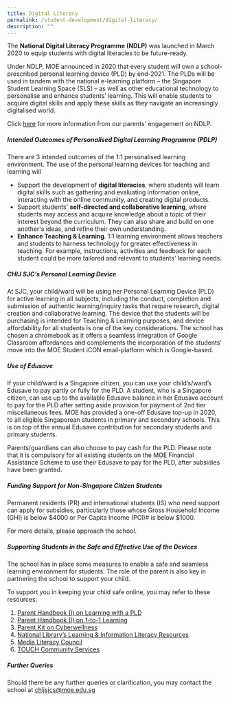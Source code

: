 ```yaml
---
title: Digital Literacy
permalink: /student-development/digital-literacy/
description: ""
---
```

The **National Digital Literacy Programme (NDLP)** was launched in March 2020 to equip students with digital literacies to be future-ready. 

Under NDLP, MOE announced in 2020 that every student will own a school-prescribed personal learning device (PLD) by end-2021. The PLDs will be used in tandem with the national e-learning platform – the Singapore Student Learning Space (SLS) – as well as other educational technology to personalise and enhance students’ learning. This will enable students to acquire digital skills and apply these skills as they navigate an increasingly digitalised world.  

Click [here](https://sites.google.com/moe.edu.sg/chijsjcpdlp/home) for more information from our parents' engagement on NDLP.

##### **Intended Outcomes of Personalised Digital Learning Programme (PDLP)**

There are 3 intended outcomes of the 1:1 personalised learning environment. The use of the personal learning devices for teaching and learning will

* Support the development of **digital literacies**, where students will learn digital skills such as gathering and evaluating information online, interacting with the online community, and creating digital products.
* Support students' **self-directed and collaborative learning**, where students may access and acquire knowledge about a topic of their interest beyond the curriculum. They can also share and build on one another's ideas, and refine their own understanding.
* **Enhance Teaching & Learning**. 1:1 learning environment allows teachers and students to harness technology for greater effectiveness in teaching. For example, instructions, activities and feedback for each student could be more tailored and relevant to students' learning needs.

##### **CHIJ SJC’s Personal Learning Device**
At SJC, your child/ward will be using her Personal Learning Device (PLD) for active learning in all subjects, including the conduct, completion and submission of authentic learning/inquiry tasks that require research, digital creation and collaborative learning. The device that the students will be purchasing is intended for Teaching & Learning purposes, and device affordability for all students is one of the key considerations. The school has chosen a chromebook as it offers a seamless integration of Google Classroom affordances and complements the incorporation of the students’ move into the MOE Student iCON email-platform which is Google-based. 

##### **Use of Edusave**

If your child/ward is a Singapore citizen, you can use your child’s/ward’s Edusave to pay partly or fully for the PLD. A student, who is a Singapore citizen, can use up to the available Edusave balance in her Edusave account to pay for the PLD after setting aside provision for payment of 2nd tier miscellaneous fees. MOE has provided a one-off Edusave top-up in 2020, to all eligible Singaporean students in primary and secondary schools. This is on top of the annual Edusave contribution for secondary students and primary students.

Parents/guardians can also choose to pay cash for the PLD. Please note that it is compulsory for all existing students on the MOE Financial Assistance Scheme to use their Edusave to pay for the PLD, after subsidies have been granted.

##### **Funding Support for Non-Singapore Citizen Students**

Permanent residents (PR) and international students (IS) who need support can apply for subsidies, particularly those whose Gross Household Income (GHI) is below $4000 or Per Capita Income (PCI)# is below $1000.

For more details, please approach the school.

##### **Supporting Students in the Safe and Effective Use of the Devices**

The school has in place some measures to enable a safe and seamless learning environment for students. The role of the parent is also key in partnering the school to support your child.

To support you in keeping your child safe online, you may refer to these resources:

1.  [Parent Handbook (I) on Learning with a PLD](/files/National%20Digital%20Literacy%20Prog/Parent%20Handbook%20I%20on%20Learning%20with%20a%20PLD.pdf)
2.  [Parent Handbook (I) on 1-to-1 Learning](/files/National%20Digital%20Literacy%20Prog/Parent%20Handbook%20I%20on%201_1%20Learning.pdf)
3. [Parent Kit on Cyberwellness](https://go.gov.sg/moe-cyber-wellness)
4.  [National Library’s Learning & Information Literacy Resources](https://sure.nlb.gov.sg/)
5.  [Media Literacy Council](https://go.gov.sg/better-internet-sg)
6.  [TOUCH Community Services](https://help123.sg/)

##### **Further Queries**

Should there be any further queries or clarification, you may contact the school at [chijsjcs@moe.edu.sg](mailto:chijsjcs@moe.edu.sg)